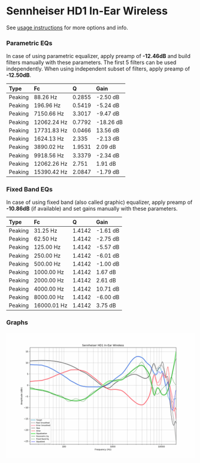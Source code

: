 # Sennheiser HD1 In-Ear Wireless
See [usage instructions](https://github.com/jaakkopasanen/AutoEq#usage) for more options and info.

### Parametric EQs
In case of using parametric equalizer, apply preamp of **-12.46dB** and build filters manually
with these parameters. The first 5 filters can be used independently.
When using independent subset of filters, apply preamp of **-12.50dB**.

| Type    | Fc          |      Q | Gain      |
|:--------|:------------|:-------|:----------|
| Peaking | 88.26 Hz    | 0.2855 | -2.50 dB  |
| Peaking | 196.96 Hz   | 0.5419 | -5.24 dB  |
| Peaking | 7150.66 Hz  | 3.3017 | -9.47 dB  |
| Peaking | 12062.24 Hz | 0.7792 | -18.26 dB |
| Peaking | 17731.83 Hz | 0.0466 | 13.56 dB  |
| Peaking | 1624.13 Hz  | 2.335  | -2.13 dB  |
| Peaking | 3890.02 Hz  | 1.9531 | 2.09 dB   |
| Peaking | 9918.56 Hz  | 3.3379 | -2.34 dB  |
| Peaking | 12062.26 Hz | 2.751  | 1.91 dB   |
| Peaking | 15390.42 Hz | 2.0847 | -1.79 dB  |

### Fixed Band EQs
In case of using fixed band (also called graphic) equalizer, apply preamp of **-10.86dB**
(if available) and set gains manually with these parameters.

| Type    | Fc          |      Q | Gain     |
|:--------|:------------|:-------|:---------|
| Peaking | 31.25 Hz    | 1.4142 | -1.61 dB |
| Peaking | 62.50 Hz    | 1.4142 | -2.75 dB |
| Peaking | 125.00 Hz   | 1.4142 | -5.57 dB |
| Peaking | 250.00 Hz   | 1.4142 | -6.01 dB |
| Peaking | 500.00 Hz   | 1.4142 | -1.00 dB |
| Peaking | 1000.00 Hz  | 1.4142 | 1.67 dB  |
| Peaking | 2000.00 Hz  | 1.4142 | 2.61 dB  |
| Peaking | 4000.00 Hz  | 1.4142 | 10.71 dB |
| Peaking | 8000.00 Hz  | 1.4142 | -6.00 dB |
| Peaking | 16000.01 Hz | 1.4142 | 3.75 dB  |

### Graphs
![](./Sennheiser%20HD1%20In-Ear%20Wireless.png)